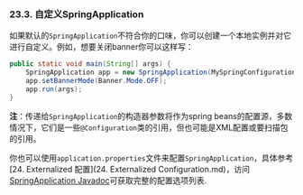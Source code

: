 ### 23.3. 自定义SpringApplication

如果默认的`SpringApplication`不符合你的口味，你可以创建一个本地实例并对它进行自定义。例如，想要关闭banner你可以这样写：
```java
public static void main(String[] args) {
    SpringApplication app = new SpringApplication(MySpringConfiguration.class);
    app.setBannerMode(Banner.Mode.OFF);
    app.run(args);
}
```
**注**：传递给`SpringApplication`的构造器参数将作为spring beans的配置源，多数情况下，它们是一些`@Configuration`类的引用，但也可能是XML配置或要扫描包的引用。

你也可以使用`application.properties`文件来配置`SpringApplication`，具体参考[24. Externalized 配置](24. Externalized Configuration.md)，访问[SpringApplication Javadoc](http://docs.spring.io/spring-boot/docs/1.4.1.RELEASE/api/org/springframework/boot/SpringApplication.html)可获取完整的配置选项列表.
